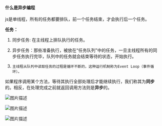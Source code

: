 #### 什么是异步编程

js是单线程，所有的任务都要排队，前一个任务结束，才会执行后一个任务。

**任务：** 

1. 同步任务: 在主线程上排队执行的任务。

2. 异步任务：那些准备执行，被放在“任务队列”中的任务，一旦主线程所有的同步任务执行完毕，队列中的任务就会结束等待的状态，开始执行。

3. ```
   主线程从队列中读取任务的过程是循环不断的，这种运行机制称为Event Loop（事件循环）。
   ```

如果程序调用某个方法，等待其执行全部处理后才能继续执行，我们称其为**同步**的。相反，在处理完成之前就返回调用方法则是**异步**的。

![图片描述](../5c9ad84e0001880c10800551.jpg)

![图片描述](5c9add850001bc6208600534.jpg)

![图片描述](../5c9adead000182de09960358.jpg)